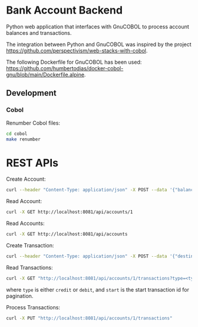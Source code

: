 # Bank Account Backend

Python web application that interfaces with GnuCOBOL to process account balances and transactions.

The integration between Python and GnuCOBOL was inspired by the project https://github.com/perspectivism/web-stacks-with-cobol.

The following Dockerfile for GnuCOBOL has been used: https://github.com/humbertodias/docker-cobol-gnu/blob/main/Dockerfile.alpine.

## Development

### Cobol

Renumber Cobol files:

```sh
cd cobol
make renumber
```

# REST APIs

Create Account:

```sh
curl --header "Content-Type: application/json" -X POST --data '{"balance_total":"11.99"}' http://localhost:8081/api/accounts/1
```

Read Account:

```sh
curl -X GET http://localhost:8081/api/accounts/1
```

Read Accounts:

```sh
curl -X GET http://localhost:8081/api/accounts
```

Create Transaction:

```sh
curl --header "Content-Type: application/json" -X POST --data '{"destination_id":"2", "amount":"11.99"}' http://localhost:8081/api/accounts/1/transactions
```

Read Transactions:

```sh
curl -X GET "http://localhost:8081/api/accounts/1/transactions?type=<type>&start=<start>"
```
where `type` is either `credit` or `debit`, and `start` is the start transaction id for pagination.

Process Transactions:

```sh
curl -X PUT "http://localhost:8081/api/accounts/1/transactions"
```
